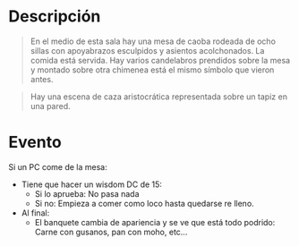 # Descripción
> En el medio de esta sala hay una mesa de caoba rodeada de ocho sillas con apoyabrazos esculpidos y asientos acolchonados. La comida está servida.
> Hay varios candelabros prendidos sobre la mesa y montado sobre otra chimenea está el mismo símbolo que vieron antes.

> Hay una escena de caza aristocrática representada sobre un tapiz en una pared.

# Evento

Si un PC come de la mesa:
- Tiene que hacer un wisdom DC de 15:
	- Si lo aprueba: No pasa nada
	- Si no: Empieza a comer como loco hasta quedarse re lleno.
- Al final:
	- El banquete cambia de apariencia y se ve que está todo podrido: Carne con gusanos, pan con moho, etc...
